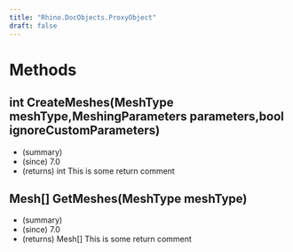 ```yaml
---
title: "Rhino.DocObjects.ProxyObject"
draft: false
---
```


# Methods
## int CreateMeshes(MeshType meshType,MeshingParameters parameters,bool ignoreCustomParameters)
- (summary) 
- (since) 7.0
- (returns) int This is some return comment
## Mesh[] GetMeshes(MeshType meshType)
- (summary) 
- (since) 7.0
- (returns) Mesh[] This is some return comment
